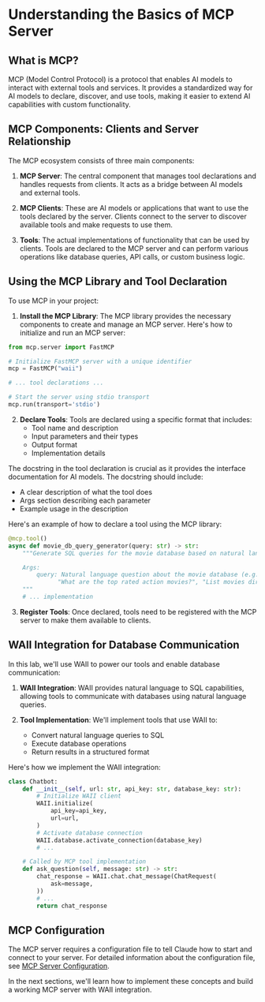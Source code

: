 # Understanding the Basics of MCP Server

## What is MCP?

MCP (Model Control Protocol) is a protocol that enables AI models to interact with external tools and services. It provides a standardized way for AI models to declare, discover, and use tools, making it easier to extend AI capabilities with custom functionality.

## MCP Components: Clients and Server Relationship

The MCP ecosystem consists of three main components:

1. **MCP Server**: The central component that manages tool declarations and handles requests from clients. It acts as a bridge between AI models and external tools.

2. **MCP Clients**: These are AI models or applications that want to use the tools declared by the server. Clients connect to the server to discover available tools and make requests to use them.

3. **Tools**: The actual implementations of functionality that can be used by clients. Tools are declared to the MCP server and can perform various operations like database queries, API calls, or custom business logic.

## Using the MCP Library and Tool Declaration

To use MCP in your project:

1. **Install the MCP Library**: The MCP library provides the necessary components to create and manage an MCP server. Here's how to initialize and run an MCP server:

```python
from mcp.server import FastMCP

# Initialize FastMCP server with a unique identifier
mcp = FastMCP("waii")

# ... tool declarations ...

# Start the server using stdio transport
mcp.run(transport='stdio')
```

2. **Declare Tools**: Tools are declared using a specific format that includes:
   - Tool name and description
   - Input parameters and their types
   - Output format
   - Implementation details

The docstring in the tool declaration is crucial as it provides the interface documentation for AI models. The docstring should include:
- A clear description of what the tool does
- Args section describing each parameter
- Example usage in the description

Here's an example of how to declare a tool using the MCP library:

```python
@mcp.tool()
async def movie_db_query_generator(query: str) -> str:
    """Generate SQL queries for the movie database based on natural language questions.

    Args:
        query: Natural language question about the movie database (e.g. "Show me all movies from 2023", 
              "What are the top rated action movies?", "List movies directed by Christopher Nolan")
    """
    # ... implementation
```

3. **Register Tools**: Once declared, tools need to be registered with the MCP server to make them available to clients.

## WAII Integration for Database Communication

In this lab, we'll use WAII to power our tools and enable database communication:

1. **WAII Integration**: WAII provides natural language to SQL capabilities, allowing tools to communicate with databases using natural language queries.

2. **Tool Implementation**: We'll implement tools that use WAII to:
   - Convert natural language queries to SQL
   - Execute database operations
   - Return results in a structured format

Here's how we implement the WAII integration:

```python
class Chatbot:
    def __init__(self, url: str, api_key: str, database_key: str):
        # Initialize WAII client
        WAII.initialize(
            api_key=api_key,
            url=url,
        )
        # Activate database connection
        WAII.database.activate_connection(database_key)
        # ... 

    # Called by MCP tool implementation
    def ask_question(self, message: str) -> str:
        chat_response = WAII.chat.chat_message(ChatRequest(
            ask=message,
        ))
        # ...
        return chat_response
```

## MCP Configuration

The MCP server requires a configuration file to tell Claude how to start and connect to your server. For detailed information about the configuration file, see [MCP Server Configuration](config_file.md).

In the next sections, we'll learn how to implement these concepts and build a working MCP server with WAII integration.
